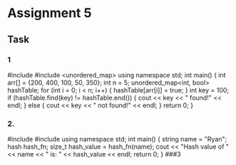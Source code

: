 # Assignment 5
## Task
### 1
#include <iostream>
#include <unordered_map>
using namespace std;
int main() {
    int arr[] = {200, 400, 100, 50, 350};
    int n = 5;
    unordered_map<int, bool> hashTable;
    for (int i = 0; i < n; i++) {
        hashTable[arr[i]] = true;
    }
    int key = 100;
    if (hashTable.find(key) != hashTable.end()) {
        cout << key << " found!" << endl;
    } else {
        cout << key << " not found!" << endl;
    }
    return 0;
}
### 2.
#include <iostream>
#include <string>
using namespace std;
int main() {
    string name = "Ryan";
    hash<string> hash_fn;
    size_t hash_value = hash_fn(name);
    cout << "Hash value of " << name << " is: " << hash_value << endl;
    return 0;
}
###3

